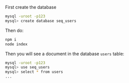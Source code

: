 First create the database

```sh
mysql -uroot -p123
mysql> create database seq_users
```

Then do:

```sh
npm i
node index
```

Then you will see a document in the database `users` table:

```sh
mysql -uroot -p123
mysql> use seq_users
mysql> select * from users
...
```
